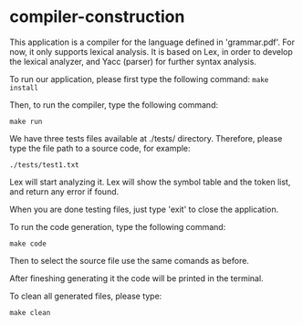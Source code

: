 # compiler-construction

This application is a compiler for the language defined in 'grammar.pdf'. For now, it only supports lexical analysis. It is based on Lex, in order to develop the lexical analyzer, and Yacc (parser) for further syntax analysis.

To run our application, please first type the following command:
`make install`

Then, to run the compiler, type the following command:

`make run`

We have three tests files available at ./tests/ directory. Therefore, please type the file path to a source code, for example:

`./tests/test1.txt`

Lex will start analyzing it. Lex will show the symbol table and the token list, and return any error if found.

When you are done testing files, just type 'exit' to close the application.

To run the code generation, type the following command:

`make code`

Then to select the source file use the same comands as before.

After fineshing generating it the code will be printed in the terminal.

To clean all generated files, please type:

`make clean`
